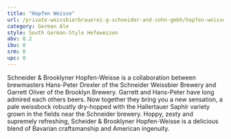 ```yaml
---
title: "Hopfen Weisse"
url: /private-weissbierbrauerei-g-schneider-and-sohn-gmbh/hopfen-weisse/
category: German Ale
style: South German-Style Hefeweizen
abv: 8.2
ibu: 0
srm: 0
upc: 0
---
```

Schneider & Brooklyner Hopfen-Weisse is a collaboration between brewmasters Hans-Peter Drexler of the Schneider Weissbier Brewery and Garrett Oliver of the Brooklyn Brewery. Garrett and Hans-Peter have long admired each others beers. Now together they bring you a new sensation, a pale weissbock robustly dry-hopped with the Hallertauer Saphir variety grown in the fields near the Schneider brewery. Hoppy, zesty and supremely refreshing, Scheider & Brooklyner Hopfen-Weisse is a delicious blend of Bavarian craftsmanship and American ingenuity.
